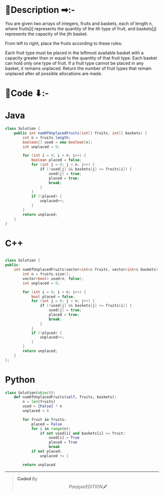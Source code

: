 # 📍Description ➡:-
<!-- Describe your first thoughts on how to solve this problem. -->
You are given two arrays of integers, fruits and baskets, each of length n, where fruits[i] represents the quantity of the ith type of fruit, and baskets[j] represents the capacity of the jth basket.

From left to right, place the fruits according to these rules:

Each fruit type must be placed in the leftmost available basket with a capacity greater than or equal to the quantity of that fruit type.
Each basket can hold only one type of fruit.
If a fruit type cannot be placed in any basket, it remains unplaced.
Return the number of fruit types that remain unplaced after all possible allocations are made.

 


# 📝Code ⬇:-


# Java
```java []
class Solution {
    public int numOfUnplacedFruits(int[] fruits, int[] baskets) {
        int n = fruits.length;
        boolean[] used = new boolean[n];
        int unplaced = 0;

        for (int i = 0; i < n; i++) {
            boolean placed = false;
            for (int j = 0; j < n; j++) {
                if (!used[j] && baskets[j] >= fruits[i]) {
                    used[j] = true;
                    placed = true;
                    break;
                }
            }
            if (!placed) {
                unplaced++;
            }
        }
        return unplaced;
    }
}

```

# C++
``` cpp []

class Solution {
public:
    int numOfUnplacedFruits(vector<int>& fruits, vector<int>& baskets) {
        int n = fruits.size();
        vector<bool> used(n, false); 
        int unplaced = 0;

        for (int i = 0; i < n; i++) {
            bool placed = false;
            for (int j = 0; j < n; j++) {
                if (!used[j] && baskets[j] >= fruits[i]) {
                    used[j] = true;
                    placed = true;
                    break;
                }
            }
            if (!placed) {
                unplaced++;
            }
        }
        return unplaced;
    }
};
```

# Python
``` python []
class Solution(object):
    def numOfUnplacedFruits(self, fruits, baskets):
        n = len(fruits)
        used = [False] * n
        unplaced = 0

        for fruit in fruits:
            placed = False
            for i in range(n):
                if not used[i] and baskets[i] >= fruit:
                    used[i] = True
                    placed = True
                    break
            if not placed:
                unplaced += 1

        return unplaced   
```

---

>    **Coded** By $$Panjiyar EDITION 🖋  $$

               
